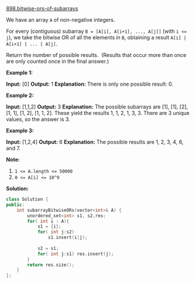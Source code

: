[898.bitwise-ors-of-subarrays](https://leetcode.com/problems/bitwise-ors-of-subarrays/)  

We have an array `A` of non-negative integers.

For every (contiguous) subarray `B = [A[i], A[i+1], ..., A[j]]` (with `i <= j`), we take the bitwise OR of all the elements in `B`, obtaining a result `A[i] | A[i+1] | ... | A[j]`.

Return the number of possible results.  (Results that occur more than once are only counted once in the final answer.)

**Example 1:**

**Input:** \[0\]
**Output:** 1
**Explanation:** 
There is only one possible result: 0.

**Example 2:**

**Input:** \[1,1,2\]
**Output:** 3
**Explanation:** 
The possible subarrays are \[1\], \[1\], \[2\], \[1, 1\], \[1, 2\], \[1, 1, 2\].
These yield the results 1, 1, 2, 1, 3, 3.
There are 3 unique values, so the answer is 3.

**Example 3:**

**Input:** \[1,2,4\]
**Output:** 6
**Explanation:** 
The possible results are 1, 2, 3, 4, 6, and 7.

**Note:**

1.  `1 <= A.length <= 50000`
2.  `0 <= A[i] <= 10^9`  



**Solution:**  

```cpp
class Solution {
public:
    int subarrayBitwiseORs(vector<int>& A) {
        unordered_set<int> s1, s2,res;
        for( int i : A){
            s1 = {i};
            for( int j:s2)
                s1.insert(i|j);
            
            s2 = s1;
            for( int j:s1) res.insert(j);
        }
        return res.size();
    }
};
```
      